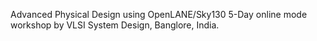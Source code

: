 <p>Advanced Physical Design using OpenLANE/Sky130 5-Day online mode workshop by VLSI System Design, Banglore, India.</p>

